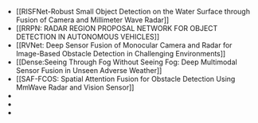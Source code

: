 - [[RISFNet-Robust Small Object Detection on the Water Surface through Fusion of Camera and Millimeter Wave Radar]]
- [[RRPN: RADAR REGION PROPOSAL NETWORK FOR OBJECT DETECTION IN AUTONOMOUS VEHICLES]]
- [[RVNet: Deep Sensor Fusion of Monocular Camera and Radar for Image-Based Obstacle Detection in Challenging Environments]]
- [[Dense:Seeing Through Fog Without Seeing Fog: Deep Multimodal Sensor Fusion in Unseen Adverse Weather]]
- [[SAF-FCOS: Spatial Attention Fusion for Obstacle Detection Using MmWave Radar and Vision Sensor]]
-
-
-